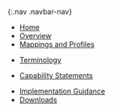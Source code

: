 {:.nav .navbar-nav}
<!-- don't remove the line above - to add or remove a menu item commeent in or out -->
- [Home](index.html)
- [Overview](cdmh-overview.html)
- [Mappings and Profiles](profiles.html)
<!-- - [Mappings](structuremaps.html) -->
<!-- - [Extensions](extensions.html) -->
- [Terminology](terminology.html) 
<!-- - [Search Parameters](searchparams.html) -->
- [Capability Statements](capstatements.html)
<!-- - [Security](security.html) -->
<!-- - [Examples](examples.html) -->
- [Implementation Guidance](guidance.html)
- [Downloads](downloads.html)
